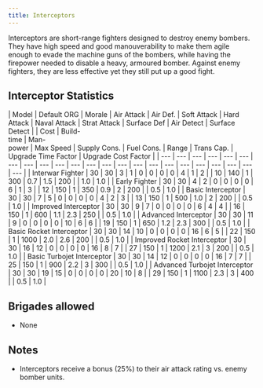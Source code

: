 ```yaml
---
title: Interceptors
---
```

 Interceptors are short-range fighters designed to destroy enemy bombers. They have high speed and good manouverability to make them agile enough to evade the machine guns of the bombers, while having the firepower needed to disable a heavy, armoured bomber. Against enemy fighters, they are less effective yet they still put up a good fight.

Interceptor Statistics
----------------------

| Model | Default ORG | Morale | Air Attack | Air Def. | Soft Attack | Hard Attack | Naval Attack | Strat Attack | Surface Def | Air Detect | Surface Detect |  | Cost | Build-  
time | Man-  
power | Max Speed | Supply Cons. | Fuel Cons. | Range | Trans Cap. | Upgrade Time Factor | Upgrade Cost Factor |
| --- | --- | --- | --- | --- | --- | --- | --- | --- | --- | --- | --- | --- | --- | --- | --- | --- | --- | --- | --- | --- | --- | --- |
| Interwar Fighter | 30 | 30 | 3 | 1 | 0 | 0 | 0 | 0 | 4 | 1 | 2 |  | 10 | 140 | 1 | 300 | 0.7 | 1.5 | 200 |  | 1.0 | 1.0 |
| Early Fighter | 30 | 30 | 4 | 2 | 0 | 0 | 0 | 0 | 6 | 1 | 3 |  | 12 | 150 | 1 | 350 | 0.9 | 2 | 200 |  | 0.5 | 1.0 |
| Basic Interceptor | 30 | 30 | 7 | 5 | 0 | 0 | 0 | 0 | 4 | 2 | 3 |  | 13 | 150 | 1 | 500 | 1.0 | 2 | 200 |  | 0.5 | 1.0 |
| Improved Interceptor | 30 | 30 | 9 | 7 | 0 | 0 | 0 | 0 | 6 | 4 | 4 |  | 16 | 150 | 1 | 600 | 1.1 | 2.3 | 250 |  | 0.5 | 1.0 |
| Advanced Interceptor | 30 | 30 | 11 | 9 | 0 | 0 | 0 | 0 | 10 | 6 | 6 |  | 19 | 150 | 1 | 650 | 1.2 | 2.3 | 300 |  | 0.5 | 1.0 |
| Basic Rocket Interceptor | 30 | 30 | 14 | 10 | 0 | 0 | 0 | 0 | 16 | 6 | 5 |  | 22 | 150 | 1 | 1000 | 2.0 | 2.6 | 200 |  | 0.5 | 1.0 |
| Improved Rocket Interceptor | 30 | 30 | 16 | 12 | 0 | 0 | 0 | 0 | 16 | 8 | 7 |  | 27 | 150 | 1 | 1200 | 2.1 | 3 | 200 |  | 0.5 | 1.0 |
| Basic Turbojet Interceptor | 30 | 30 | 14 | 12 | 0 | 0 | 0 | 0 | 16 | 7 | 7 |  | 25 | 150 | 1 | 900 | 2.2 | 3 | 300 |  | 0.5 | 1.0 |
| Advanced Turbojet Interceptor | 30 | 30 | 19 | 15 | 0 | 0 | 0 | 0 | 20 | 10 | 8 |  | 29 | 150 | 1 | 1100 | 2.3 | 3 | 400 |  | 0.5 | 1.0 |

Brigades allowed
----------------

*   None

Notes
-----

*   Interceptors receive a bonus (25%) to their air attack rating vs. enemy bomber units.